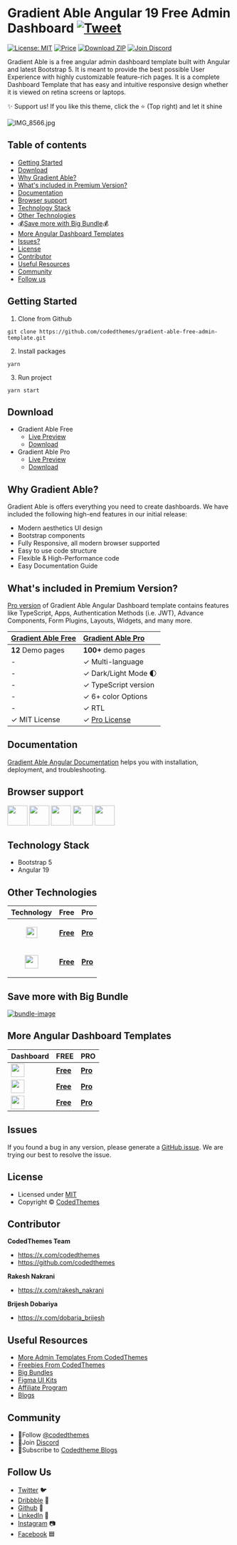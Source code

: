 # Gradient Able Angular 19 Free Admin Dashboard [![Tweet](https://img.shields.io/twitter/url/http/shields.io.svg?style=social)](https://twitter.com/intent/tweet?text=Get%20Gradient%20%20Able%20Angular%20-%20The%20Most%20Beautiful%20Bootstrap%20Designed%20Admin%20Dashboard%20Template%20&url=https://codedthemes.com/demos/admin-templates/gradient-able/angular/default&via=codedthemes&hashtags=angular,webdev,developers,typescript)

[![License: MIT](https://img.shields.io/badge/License-MIT-yellow.svg)](https://opensource.org/licenses/MIT)
[![Price](https://img.shields.io/badge/price-FREE-0098f7.svg)](https://codedthemes.com/item/gradient-able-angular-free-admin-template/)
[![Download ZIP](https://img.shields.io/badge/Download-ZIP-blue?style=flat-square&logo=github)](https://codedthemes.com/item/gradient-able-angular-free-admin-template/)
[![Join Discord](https://img.shields.io/badge/Join-Discord-5865F2?style=flat-square&logo=discord&logoColor=white)](https://discord.com/invite/p2E2WhCb6s)

Gradient Able is a free angular admin dashboard template built with Angular and latest Bootstrap 5. It is meant to provide the best possible User Experience with highly customizable feature-rich pages. It is a complete Dashboard Template that has easy and intuitive responsive design whether it is viewed on retina screens or laptops.

✨ Support us! If you like this theme, click the ⭐ (Top right) and let it shine

![IMG_8566.jpg](https://org-public-assets.s3.us-west-2.amazonaws.com/Free-Version-Banners/GITHUB-FREE-ANGULAR-REPO%20-%20Gradient.jpg)

## Table of contents

- [Getting Started](#getting-started)
- [Download](#download)
- [Why Gradient Able?](#why-gradient-able)
- [What's included in Premium Version?](#whats-included-in-premium-version)
- [Documentation](#documentation)
- [Browser support](#browser-support)
- [Technology Stack](#technology-stack)
- [Other Technologies](#other-technologies)
- 💰[Save more with Big Bundle](#save-more-with-big-bundle)💰
- [More Angular Dashboard Templates](#more-angular-dashboard-templates)
- [Issues?](#issues)
- [License](#license)
- [Contributor](#contributor)
- [Useful Resources](#useful-resources)
- [Community](#community)
- [Follow us](#follow-us)

## Getting Started

1. Clone from Github

```
git clone https://github.com/codedthemes/gradient-able-free-admin-template.git
```

2. Install packages

```
yarn
```

3. Run project

```
yarn start
```

## Download

- Gradient Able Free
  - [Live Preview](https://codedthemes.com/demos/admin-templates/gradient-able/angular/free)
  - [Download](https://github.com/codedthemes/gradient-able-free-admin-template)
- Gradient Able Pro
  - [Live Preview](https://codedthemes.com/demos/admin-templates/gradient-able/angular/default/)
  - [Download](https://codedthemes.com/item/gradient-able-angular-admin-template)

## Why Gradient Able?

Gradient Able is offers everything you need to create dashboards. We have included the following high-end features in our initial release:

- Modern aesthetics UI design
- Bootstrap components
- Fully Responsive, all modern browser supported
- Easy to use code structure
- Flexible & High-Performance code
- Easy Documentation Guide

## What's included in Premium Version?

[Pro version](https://codedthemes.com/item/gradient-able-angular-admin-template) of Gradient Able Angular Dashboard template contains features like TypeScript, Apps, Authentication Methods (i.e. JWT), Advance Components, Form Plugins, Layouts, Widgets, and many more.

| [Gradient Able Free](https://codedthemes.com/demos/admin-templates/datta-able/react/free) | [Gradient Able Pro](https://codedthemes.com/demos/admin-templates/datta-able/react/default)                |
| -------------------------------------------------------     | :------------------------------------------------------------------------------- |
| **12** Demo pages                                            | **100+** demo pages                                                               |
| -                                                           | ✓ Multi-language                                                                 |
| -                                                           | ✓ Dark/Light Mode 🌓                                                             |
| -                                                           | ✓ TypeScript version                                                             |
| -                                                           | ✓ 6+ color Options                                                               |
| -                                                           | ✓ RTL                                                                            |
| ✓ MIT License                                               | ✓ [Pro License](https://codedthemes.com/item/gradient-able-angular-admin-template/)                |

## Documentation

[Gradient Able Angular Documentation](https://codedthemes.gitbook.io/gradient-able-angular) helps you with installation, deployment, and troubleshooting.

## Browser support

<img src="https://org-public-assets.s3.us-west-2.amazonaws.com/logos/chrome.png" width="45" height="45" > <img src="https://org-public-assets.s3.us-west-2.amazonaws.com/logos/edge.png" width="45" height="45" > <img src="https://org-public-assets.s3.us-west-2.amazonaws.com/logos/safari.png" width="45" height="45" > <img src="https://org-public-assets.s3.us-west-2.amazonaws.com/logos/firefox.png" width="45" height="45" > <img src="https://org-public-assets.s3.us-west-2.amazonaws.com/logos/opera.png" width="45" height="45" >

## Technology Stack

- Bootstrap 5
- Angular 19

## Other Technologies

| Technology                                                                                                                        | Free                                                                               | Pro                                                                       |
| --------------------------------------------------------------------------------------------------------------------------------- | ---------------------------------------------------------------------------------- | ------------------------------------------------------------------------- |
| <p align="center"><img src="https://org-public-assets.s3.us-west-2.amazonaws.com/logos/React.png" width="25" height="25"></p>   | [**Free**](https://codedthemes.com/item/gradient-able-reactjs-free-admin-template/)       | [**Pro**](https://codedthemes.com/item/gradient-able-reactjs-admin-dashboard/)    |
| <p align="center"><img src="https://org-public-assets.s3.us-west-2.amazonaws.com/logos/Bootstrap.png" width="30" height="30"></p> | [**Free**](https://codedthemes.com/item/gradient-able-bootstrap-lite/)     | [**Pro**](https://codedthemes.com/item/gradient-able-admin-template/) |

## Save more with Big Bundle

[![bundle-image](https://org-public-assets.s3.us-west-2.amazonaws.com/Banners/Bundle+banner.png)](https://links.codedthemes.com/jhFBJ)

## More Angular Dashboard Templates

| Dashboard                                                                                                                                                          | FREE                                                                                | PRO                                                                                   |
| ------------------------------------------------------------------------------------------------------------------------------------------------------------------ | ----------------------------------------------------------------------------------- | ------------------------------------------------------------------------------------- |
| <img src="https://org-public-assets.s3.us-west-2.amazonaws.com/logos/Berry%20with%20name.png"  height="30" style="display:inline-block; vertical-align:middle;">   | [**Free**](https://codedthemes.com/item/berry-angular-free-admin-template/)       | [**Pro**](https://codedthemes.com/item/berry-angular-admin-dashboard-template/)</span>   |
| <img src="https://org-public-assets.s3.us-west-2.amazonaws.com/logos/Mantis%20with%20name.png" height="30" style="display:inline-block; vertical-align:middle;">    | [**Free**](https://codedthemes.com/item/mantis-angular-free-admin-template/)      | [**Pro**](https://codedthemes.com/item/mantis-angular-admin-template/)</span>       |
| <img src="https://org-public-assets.s3.us-west-2.amazonaws.com/logos/Datta%20with%20name.png" height="30" style="display:inline-block; vertical-align:middle;"> | [**Free**](https://codedthemes.com/item/datta-able-angular-lite/) | [**Pro**](https://codedthemes.com/item/datta-able-angular/)</span> |

## Issues

If you found a bug in any version, please generate a [GitHub issue](https://github.com/codedthemes/gradient-able-free-admin-template/issues). We are trying our best to resolve the issue.

## License

- Licensed under [MIT](https://github.com/codedthemes/gradient-able-free-admin-template/blob/main/angular/LICENSE)
- Copyright © [CodedThemes](https://codedthemes.com/)

## Contributor 

**CodedThemes Team**

- https://x.com/codedthemes
- https://github.com/codedthemes

**Rakesh Nakrani**

- https://x.com/rakesh_nakrani

**Brijesh Dobariya**

- https://x.com/dobaria_brijesh

## Useful Resources

- [More Admin Templates From CodedThemes](https://codedthemes.com/item/category/admin-templates/)
- [Freebies From CodedThemes](https://codedthemes.com/item/category/free-templates/)
- [Big Bundles](https://codedthemes.com/item/big-bundle/)
- [Figma UI Kits](https://codedthemes.com/item/category/templates/figma/)
- [Affiliate Program](https://codedthemes.com/affiliate/)
- [Blogs](https://blog.codedthemes.com/)

## Community

- 👥Follow [@codedthemes](https://x.com/codedthemes)
- 🔗Join [Discord](https://discord.com/invite/p2E2WhCb6s)
- 🔔Subscribe to [Codedtheme Blogs](https://blog.codedthemes.com/)

## Follow Us

- [Twitter](https://twitter.com/codedthemes) 🐦
- [Dribbble](https://dribbble.com/codedthemes) 🏀
- [Github](https://github.com/codedthemes) 🐙
- [LinkedIn](https://www.linkedin.com/company/codedthemes/) 💼
- [Instagram](https://www.instagram.com/codedthemes/) 📷
- [Facebook](https://www.facebook.com/codedthemes) 🟦
